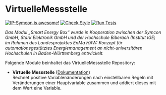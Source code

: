 # VirtuelleMessstelle

[![IP-Symcon is awesome!](https://img.shields.io/badge/IP--Symcon-5.5-blue.svg)](https://www.symcon.de)
[![Check Style](https://github.com/symcon/VirtuelleMessstelle/workflows/Check%20Style/badge.svg)](https://github.com/symcon/VirtuelleMessstelle/actions)
[![Run Tests](https://github.com/symcon/VirtuelleMessstelle/workflows/Run%20Tests/badge.svg)](https://github.com/symcon/VirtuelleMessstelle/actions)

_Das Modul „Smart Energy Box“ wurde in Kooperation zwischen der Symcon GmbH, Stark Elektronik GmbH und der Hochschule Biberach (Institut IGE) im Rahmen des Landesprojektes EnMa HAW: Konzept für automationsgestütztes Energiemanagement an nicht-universitären Hochschulen in Baden-Württemberg entwickelt._

Folgende Module beinhaltet das VirtuelleMessstelle Repository:

- __Virtuelle Messstelle__ ([Dokumentation](https://www.symcon.de/de/service/dokumentation/modulreferenz/virtuellemessstelle))  
	Rechnet positive Variablenänderungen nach einstellbaren Regeln mit Veränderungen einer Hauptvariable zusammen und addiert dieses mit dem Wert eine Variable. 
